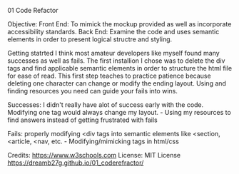 01 Code Refactor

Objective: 
Front End: To mimick the mockup provided as well as incorporate accessibility standards. 
Back End: Examine the code and uses semantic elements in order to present logical structre and styling. 

Getting statrted I think most amateur developers like myself found many successes as well as fails. The first installion I chose was to delete the div tags and find applicable semantic elements in order to structure the html file for ease of read. This first step teaches to practice patience because deleting one character can change or modify the ending layout. Using and finding resources you need can guide your fails into wins.

Successes: I didn't really have alot of success early with the code. Modifying one tag would always change my layout.
           - Using my resources to find answers instead of getting frustrated with fails

Fails: properly modifying <div tags into semantic elements like <section, <article, <nav, etc.
       - Modifying/mimicking tags in html/css

Credits: https://www.w3schools.com
License: MIT License
https://dreamb27g.github.io/01_coderefractor/

  
  
